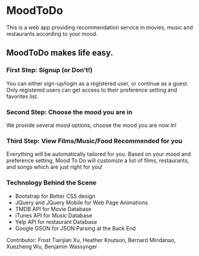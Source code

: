 # MoodToDo
This is a web app providing recommendation service in movies, music and restaurants according to your mood. 
 
## MoodToDo makes life easy.
### First Step: Signup (or Don’t!)
You can either sign-up/login as a registered user, or continue as a guest. Only registered users can get access to their preference setting and favorites list.

### Second Step: Choose the mood you are in 
We provide several mood options, choose the mood you are now in!

### Third Step: View Films/Music/Food Recommended for you
Everything will be automatically tailored for you. Based on your mood and preference setting, Mood To Do will customize a list of films, restaurants, and songs which are just right for you!

### Technology Behind the Scene
- Bootstrap for Better CSS design
- JQuery and JQuery Mobile for Web Page Animations
- TMDB API for Movie Database
- iTunes API for Music Database  
- Yelp API for restaurant Database
- Google GSON for JSON Parsing at the Back End

Contributor: Frost Tianjian Xu, Heather Knutson, Bernard Mindanao, Xuezheng Wu, Benjamin Wassynger
